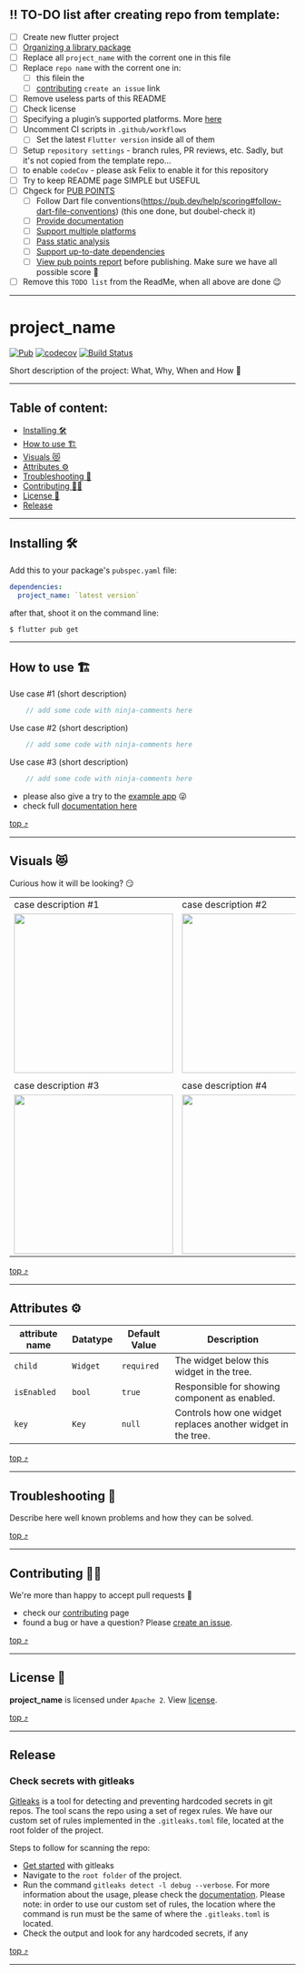 ## :bangbang: TO-DO list after creating repo from template:

 - [ ] Create new flutter project
 - [ ] [Organizing a library package](https://dart.dev/guides/libraries/create-library-packages#organizing-a-library-package)
 - [ ] Replace all `project_name` with the corrent one in this file
 - [ ] Replace `repo name` with the corrent one in:
   - [ ] this filein the 
   - [ ] [contributing](#contributing-construction_worker_woman) `create an issue` link
 - [ ] Remove useless parts of this README
 - [ ] Check license
 - [ ] Specifying a plugin’s supported platforms. More [here](https://flutter.dev/docs/development/packages-and-plugins/developing-packages#plugin-platforms)
 - [ ] Uncomment CI scripts in `.github/workflows` 
   - [ ] Set the latest `Flutter version` inside all of them
- [ ] Setup `repository settings` - branch rules, PR reviews, etc. Sadly, but it's not copied from the template repo... 
 - [ ] to enable `codeCov` - please ask Felix to enable it for this repository
 - [ ] Try to keep README page SIMPLE but USEFUL
 - [ ] Chgeck for [PUB POINTS](https://pub.dev/help/scoring#pub-points)
   - [ ] Follow Dart file conventions(https://pub.dev/help/scoring#follow-dart-file-conventions)  (this one done, but doubel-check it)
   - [ ] [Provide documentation](https://pub.dev/help/scoring#provide-documentation)
   - [ ] [Support multiple platforms](https://pub.dev/help/scoring#support-multiple-platforms)
   - [ ] [Pass static analysis](https://pub.dev/help/scoring#pass-static-analysis)
   - [ ] [Support up-to-date dependencies](https://pub.dev/help/scoring#support-up-to-date-dependencies)
   - [ ] [View pub points report](https://pub.dev/help/scoring#calculating-pub-points-prior-to-publishing) before publishing. Make sure we have all possible score :muscle:
 - [ ] Remove this `TODO list` from the ReadMe, when all above are done :wink:

----------

# project_name

[![Pub](https://img.shields.io/pub/v/project_name.svg)](https://pub.dartlang.org/packages/project_name)
[![codecov](https://codecov.io/gh/xaynetwork/flutter-open-source-repo-template/branch/main/graph/badge.svg)](https://codecov.io/gh/xaynetwork/flutter-open-source-repo-template)
[![Build Status](https://github.com/xaynetwork/flutter-open-source-repo-template/actions/workflows/flutter_post_merge.yaml/badge.svg)](https://github.com/xaynetwork/flutter-open-source-repo-template/actions)

Short description of the project: What, Why, When and How :rofl:


----------



## Table of content:

 * [Installing :hammer_and_wrench:](#installing-hammer_and_wrench)
 * [How to use :building_construction:](#how-to-use-building_construction)
 * [Visuals :heart_eyes_cat:](#visuals-heart_eyes_cat)
 * [Attributes :gear:](#attributes-gear)
 * [Troubleshooting :thinking:](#troubleshooting-thinking)
 * [Contributing :construction_worker_woman:](#contributing-construction_worker_woman)
 * [License :scroll:](#license-scroll)
 * [Release](#release)

----------



## Installing :hammer_and_wrench:

Add this to your package's `pubspec.yaml` file:

```yaml
dependencies:
  project_name: `latest version`
```

after that, shoot it on the command line:

```css
$ flutter pub get
```

----------



## How to use :building_construction:

Use case #1 (short description)
```dart
	// add some code with ninja-comments here
```

Use case #2 (short description)
```dart
	// add some code with ninja-comments here
```

Use case #3 (short description)
```dart
	// add some code with ninja-comments here
```

 - please also give a try to the [example app](../main/example/) :stuck_out_tongue_winking_eye:
 - check full [documentation here](../documentation/)

[top :arrow_heading_up:](#project_name)

----------

## Visuals :heart_eyes_cat:

Curious how it will be looking? :smirk:

 |                          |                          |
 | ------------------------ | ------------------------ |
 | case description #1      | case description #2      |
 | <img width="280" src="../main/visuals/coding.gif"> | <img width="280" src="../main/visuals/building.gif"> |
 |                          |                          |
 | case description #3      | case description #4      |
 | <img width="280" src="../main/visuals/tea.gif"> | <img width="280" src="../main/visuals/cosmos.gif"> |

[top :arrow_heading_up:](#project_name)

----------



## Attributes :gear:

| attribute name   | Datatype		| Default Value | Description                                  |
| ---------------- | -------------- | ------------- | -------------------------------------------- |
| `child`          | `Widget`   	| `required`    | The widget below this widget in the tree.    |
| `isEnabled`      | `bool`   	 	| `true`    	| Responsible for showing component as enabled.|
| `key` 		   | `Key`          | `null`        | Controls how one widget replaces another widget in the tree. |

[top :arrow_heading_up:](#project_name)

----------



## Troubleshooting :thinking:

Describe here well known problems and how they can be solved.

[top :arrow_heading_up:](#project_name)

----------



## Contributing :construction_worker_woman:

We're more than happy to accept pull requests :muscle:

 - check our [contributing](../main/.github/contributing.md) page
 - found a bug or have a question? Please [create an issue](https://github.com/xaynetwork/flutter-open-source-repo-template/issues/new/choose).



[top :arrow_heading_up:](#project_name)

----------



## License :scroll:
**project_name** is licensed under `Apache 2`. View [license](../main/LICENSE).

[top :arrow_heading_up:](#project_name)

----------

## Release

### Check secrets with gitleaks

[Gitleaks](https://github.com/zricethezav/gitleaks) is a tool for detecting and preventing hardcoded secrets in git repos.
The tool scans the repo using a set of regex rules. 
We have our custom set of rules implemented in the `.gitleaks.toml` file, located at the root folder of the project.

Steps to follow for scanning the repo:
- [Get started](https://github.com/zricethezav/gitleaks#getting-started) with gitleaks
- Navigate to the `root folder` of the project.
- Run the command `gitleaks detect -l debug --verbose`. For more information about the usage, please check the [documentation](https://github.com/zricethezav/gitleaks#usage). Please note: in order to use our custom set of rules, the location where the command is run must be the same of where the `.gitleaks.toml` is located. 
- Check the output and look for any hardcoded secrets, if any

[top :arrow_heading_up:](#project_name)

----------


